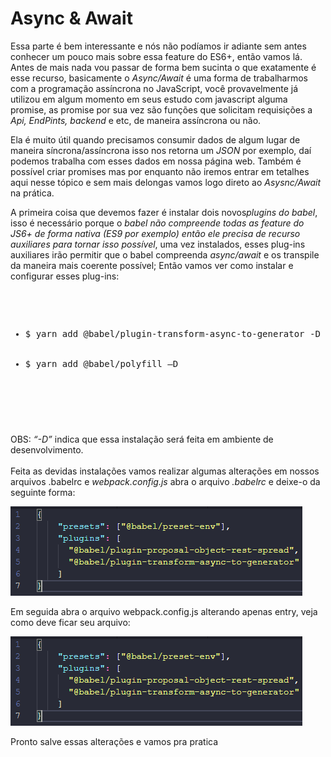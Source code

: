 <h1> Async & Await </h1>

<p>Essa parte é bem interessante e nós não podíamos ir adiante sem antes conhecer um pouco mais sobre essa feature do ES6+, então vamos lá. Antes de mais nada vou passar de forma bem sucinta o que exatamente é esse recurso, basicamente o <em>Async/Await</em> é uma forma de trabalharmos com a programação assíncrona no JavaScript, você provavelmente já utilizou em algum momento em seus estudo com javascript alguma promise, as promise por sua vez são funções que solicitam requisições a <em>Api, EndPints, backend</em> e etc, de maneira assíncrona ou não.
</p>

<p>Ela é muito útil quando precisamos consumir dados de algum lugar de maneira síncrona/assíncrona isso nos retorna um <i>JSON</i> por exemplo, daí podemos trabalha com esses dados em nossa página web. Também é possível criar promises mas por enquanto não iremos entrar em tetalhes aqui nesse tópico e sem mais delongas vamos logo direto ao <i>Asysnc/Await</i> na prática.
</p>

<p>
A primeira coisa que devemos fazer é instalar dois novos<i>plugins do babel</i>, isso é necessário porque o <em><i>babel não compreende todas as feature do JS6+ de forma nativa (ES9 por exemplo) então ele precisa de recurso auxiliares para tornar isso possível</i></em>, uma vez instalados, esses plug-ins auxiliares irão permitir que o babel compreenda <i>async/await</i> e os transpile da maneira mais coerente possível; Então vamos ver como instalar e configurar esses plug-ins:
</p>

<div><pre>
  <ul>
    <li>$ yarn add @babel/plugin-transform-async-to-generator -D </li>
    <li>$ yarn add @babel/polyfill –D </li>
  </ul>
<pre></div>

<p>OBS: <em>“-D”</em> indica que essa instalação será feita em ambiente de desenvolvimento.<br><br>
Feita as devidas instalações vamos realizar algumas alterações em nossos arquivos .babelrc e <i>webpack.config.js</i> abra o arquivo <i>.babelrc</i> e deixe-o da seguinte forma:
</p>

<img src="../assets/babel-03-01.PNG" />

<p>Em seguida abra o arquivo webpack.config.js alterando apenas entry, veja como deve ficar seu arquivo:</p>

<img src="../assets/babel-03-01.PNG" />

<p>Pronto salve essas alterações e vamos pra pratica</p>